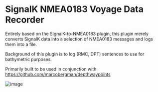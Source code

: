 # SignalK NMEA0183 Voyage Data Recorder

Entirely based on the SignalK-to-NMEA0183 plugin, this plugin merely converts SignalK data into a selection of NMEA0183 messages and logs them into a file.

Background of this plugin is to log (RMC, DPT) sentences to use for bathymetric purposes.

Primarily built to be used in conjunction with https://github.com/marcobergman/depthwaypoints

![image](https://user-images.githubusercontent.com/17980560/153074671-96b1292d-b9ad-426b-a7e6-ae788004ab73.png)
